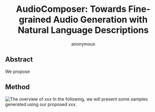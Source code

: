 # <center> AudioComposer: Towards Fine-grained Audio Generation with Natural Language Descriptions </center>

<center> anonymous </center>


## Abstract
We propose 

## Method
![The overview of xxx](figures/fig.png)
In the following, we will present some samples generated using our proposed xxx.

